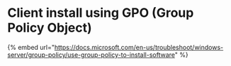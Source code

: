# Client install using GPO \(Group Policy Object\)

{% embed url="https://docs.microsoft.com/en-us/troubleshoot/windows-server/group-policy/use-group-policy-to-install-software" %}



